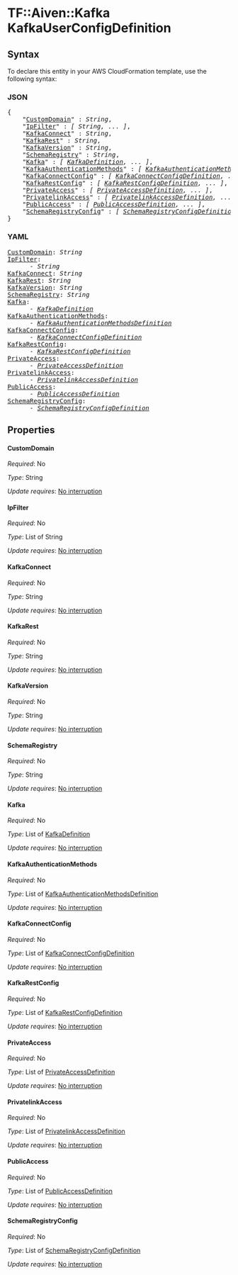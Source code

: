 # TF::Aiven::Kafka KafkaUserConfigDefinition

## Syntax

To declare this entity in your AWS CloudFormation template, use the following syntax:

### JSON

<pre>
{
    "<a href="#customdomain" title="CustomDomain">CustomDomain</a>" : <i>String</i>,
    "<a href="#ipfilter" title="IpFilter">IpFilter</a>" : <i>[ String, ... ]</i>,
    "<a href="#kafkaconnect" title="KafkaConnect">KafkaConnect</a>" : <i>String</i>,
    "<a href="#kafkarest" title="KafkaRest">KafkaRest</a>" : <i>String</i>,
    "<a href="#kafkaversion" title="KafkaVersion">KafkaVersion</a>" : <i>String</i>,
    "<a href="#schemaregistry" title="SchemaRegistry">SchemaRegistry</a>" : <i>String</i>,
    "<a href="#kafka" title="Kafka">Kafka</a>" : <i>[ <a href="kafkadefinition.md">KafkaDefinition</a>, ... ]</i>,
    "<a href="#kafkaauthenticationmethods" title="KafkaAuthenticationMethods">KafkaAuthenticationMethods</a>" : <i>[ <a href="kafkaauthenticationmethodsdefinition.md">KafkaAuthenticationMethodsDefinition</a>, ... ]</i>,
    "<a href="#kafkaconnectconfig" title="KafkaConnectConfig">KafkaConnectConfig</a>" : <i>[ <a href="kafkaconnectconfigdefinition.md">KafkaConnectConfigDefinition</a>, ... ]</i>,
    "<a href="#kafkarestconfig" title="KafkaRestConfig">KafkaRestConfig</a>" : <i>[ <a href="kafkarestconfigdefinition.md">KafkaRestConfigDefinition</a>, ... ]</i>,
    "<a href="#privateaccess" title="PrivateAccess">PrivateAccess</a>" : <i>[ <a href="privateaccessdefinition.md">PrivateAccessDefinition</a>, ... ]</i>,
    "<a href="#privatelinkaccess" title="PrivatelinkAccess">PrivatelinkAccess</a>" : <i>[ <a href="privatelinkaccessdefinition.md">PrivatelinkAccessDefinition</a>, ... ]</i>,
    "<a href="#publicaccess" title="PublicAccess">PublicAccess</a>" : <i>[ <a href="publicaccessdefinition.md">PublicAccessDefinition</a>, ... ]</i>,
    "<a href="#schemaregistryconfig" title="SchemaRegistryConfig">SchemaRegistryConfig</a>" : <i>[ <a href="schemaregistryconfigdefinition.md">SchemaRegistryConfigDefinition</a>, ... ]</i>
}
</pre>

### YAML

<pre>
<a href="#customdomain" title="CustomDomain">CustomDomain</a>: <i>String</i>
<a href="#ipfilter" title="IpFilter">IpFilter</a>: <i>
      - String</i>
<a href="#kafkaconnect" title="KafkaConnect">KafkaConnect</a>: <i>String</i>
<a href="#kafkarest" title="KafkaRest">KafkaRest</a>: <i>String</i>
<a href="#kafkaversion" title="KafkaVersion">KafkaVersion</a>: <i>String</i>
<a href="#schemaregistry" title="SchemaRegistry">SchemaRegistry</a>: <i>String</i>
<a href="#kafka" title="Kafka">Kafka</a>: <i>
      - <a href="kafkadefinition.md">KafkaDefinition</a></i>
<a href="#kafkaauthenticationmethods" title="KafkaAuthenticationMethods">KafkaAuthenticationMethods</a>: <i>
      - <a href="kafkaauthenticationmethodsdefinition.md">KafkaAuthenticationMethodsDefinition</a></i>
<a href="#kafkaconnectconfig" title="KafkaConnectConfig">KafkaConnectConfig</a>: <i>
      - <a href="kafkaconnectconfigdefinition.md">KafkaConnectConfigDefinition</a></i>
<a href="#kafkarestconfig" title="KafkaRestConfig">KafkaRestConfig</a>: <i>
      - <a href="kafkarestconfigdefinition.md">KafkaRestConfigDefinition</a></i>
<a href="#privateaccess" title="PrivateAccess">PrivateAccess</a>: <i>
      - <a href="privateaccessdefinition.md">PrivateAccessDefinition</a></i>
<a href="#privatelinkaccess" title="PrivatelinkAccess">PrivatelinkAccess</a>: <i>
      - <a href="privatelinkaccessdefinition.md">PrivatelinkAccessDefinition</a></i>
<a href="#publicaccess" title="PublicAccess">PublicAccess</a>: <i>
      - <a href="publicaccessdefinition.md">PublicAccessDefinition</a></i>
<a href="#schemaregistryconfig" title="SchemaRegistryConfig">SchemaRegistryConfig</a>: <i>
      - <a href="schemaregistryconfigdefinition.md">SchemaRegistryConfigDefinition</a></i>
</pre>

## Properties

#### CustomDomain

_Required_: No

_Type_: String

_Update requires_: [No interruption](https://docs.aws.amazon.com/AWSCloudFormation/latest/UserGuide/using-cfn-updating-stacks-update-behaviors.html#update-no-interrupt)

#### IpFilter

_Required_: No

_Type_: List of String

_Update requires_: [No interruption](https://docs.aws.amazon.com/AWSCloudFormation/latest/UserGuide/using-cfn-updating-stacks-update-behaviors.html#update-no-interrupt)

#### KafkaConnect

_Required_: No

_Type_: String

_Update requires_: [No interruption](https://docs.aws.amazon.com/AWSCloudFormation/latest/UserGuide/using-cfn-updating-stacks-update-behaviors.html#update-no-interrupt)

#### KafkaRest

_Required_: No

_Type_: String

_Update requires_: [No interruption](https://docs.aws.amazon.com/AWSCloudFormation/latest/UserGuide/using-cfn-updating-stacks-update-behaviors.html#update-no-interrupt)

#### KafkaVersion

_Required_: No

_Type_: String

_Update requires_: [No interruption](https://docs.aws.amazon.com/AWSCloudFormation/latest/UserGuide/using-cfn-updating-stacks-update-behaviors.html#update-no-interrupt)

#### SchemaRegistry

_Required_: No

_Type_: String

_Update requires_: [No interruption](https://docs.aws.amazon.com/AWSCloudFormation/latest/UserGuide/using-cfn-updating-stacks-update-behaviors.html#update-no-interrupt)

#### Kafka

_Required_: No

_Type_: List of <a href="kafkadefinition.md">KafkaDefinition</a>

_Update requires_: [No interruption](https://docs.aws.amazon.com/AWSCloudFormation/latest/UserGuide/using-cfn-updating-stacks-update-behaviors.html#update-no-interrupt)

#### KafkaAuthenticationMethods

_Required_: No

_Type_: List of <a href="kafkaauthenticationmethodsdefinition.md">KafkaAuthenticationMethodsDefinition</a>

_Update requires_: [No interruption](https://docs.aws.amazon.com/AWSCloudFormation/latest/UserGuide/using-cfn-updating-stacks-update-behaviors.html#update-no-interrupt)

#### KafkaConnectConfig

_Required_: No

_Type_: List of <a href="kafkaconnectconfigdefinition.md">KafkaConnectConfigDefinition</a>

_Update requires_: [No interruption](https://docs.aws.amazon.com/AWSCloudFormation/latest/UserGuide/using-cfn-updating-stacks-update-behaviors.html#update-no-interrupt)

#### KafkaRestConfig

_Required_: No

_Type_: List of <a href="kafkarestconfigdefinition.md">KafkaRestConfigDefinition</a>

_Update requires_: [No interruption](https://docs.aws.amazon.com/AWSCloudFormation/latest/UserGuide/using-cfn-updating-stacks-update-behaviors.html#update-no-interrupt)

#### PrivateAccess

_Required_: No

_Type_: List of <a href="privateaccessdefinition.md">PrivateAccessDefinition</a>

_Update requires_: [No interruption](https://docs.aws.amazon.com/AWSCloudFormation/latest/UserGuide/using-cfn-updating-stacks-update-behaviors.html#update-no-interrupt)

#### PrivatelinkAccess

_Required_: No

_Type_: List of <a href="privatelinkaccessdefinition.md">PrivatelinkAccessDefinition</a>

_Update requires_: [No interruption](https://docs.aws.amazon.com/AWSCloudFormation/latest/UserGuide/using-cfn-updating-stacks-update-behaviors.html#update-no-interrupt)

#### PublicAccess

_Required_: No

_Type_: List of <a href="publicaccessdefinition.md">PublicAccessDefinition</a>

_Update requires_: [No interruption](https://docs.aws.amazon.com/AWSCloudFormation/latest/UserGuide/using-cfn-updating-stacks-update-behaviors.html#update-no-interrupt)

#### SchemaRegistryConfig

_Required_: No

_Type_: List of <a href="schemaregistryconfigdefinition.md">SchemaRegistryConfigDefinition</a>

_Update requires_: [No interruption](https://docs.aws.amazon.com/AWSCloudFormation/latest/UserGuide/using-cfn-updating-stacks-update-behaviors.html#update-no-interrupt)

